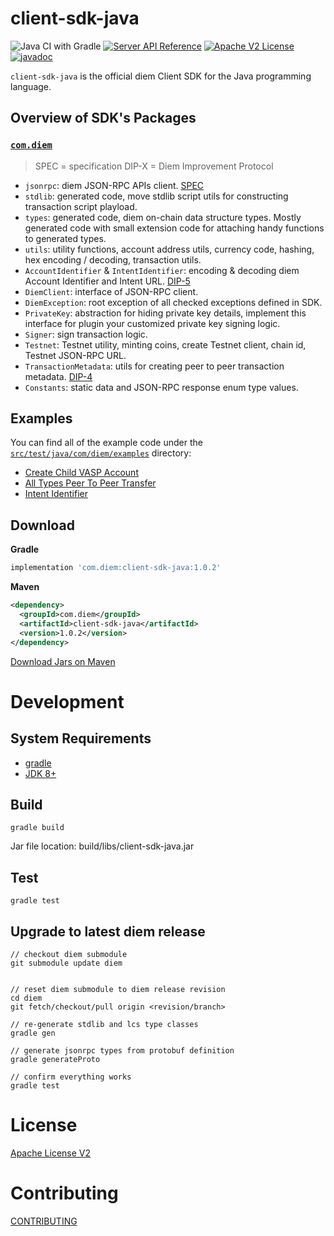 # client-sdk-java

![Java CI with Gradle](https://github.com/diem/client-sdk-java/workflows/Java%20CI%20with%20Gradle/badge.svg) [![Server API Reference](https://img.shields.io/badge/api-reference-blue.svg)](https://github.com/diem/diem/blob/master/json-rpc/json-rpc-spec.md) [![Apache V2 License](https://img.shields.io/badge/license-Apache%20V2-blue.svg)](../master/LICENSE) [![javadoc](https://img.shields.io/badge/javadoc-1.0.1-brightgreen.svg)](https://javadoc.io/doc/com.diem/client-sdk-java/)

`client-sdk-java` is the official diem Client SDK for the Java programming language.

## Overview of SDK's Packages

### [`com.diem`](./src/main/java/com/com/diem/)

> SPEC = specification
> DIP-X = Diem Improvement Protocol

- `jsonrpc`: diem JSON-RPC APIs client. [SPEC](https://github.com/diem/diem/blob/master/json-rpc/json-rpc-spec.md)
- `stdlib`: generated code, move stdlib script utils for constructing transaction script playload.
- `types`: generated code, diem on-chain data structure types. Mostly generated code with small extension code for attaching handy functions to generated types.
- `utils`: utility functions, account address utils, currency code, hashing, hex encoding / decoding, transaction utils.
- `AccountIdentifier` & `IntentIdentifier`: encoding & decoding diem Account Identifier and Intent URL. [DIP-5](https://dip.diem.com/dip-5/)
- `DiemClient`: interface of JSON-RPC client.
- `DiemException`: root exception of all checked exceptions defined in SDK.
- `PrivateKey`: abstraction for hiding private key details, implement this interface for plugin your customized private key signing logic.
- `Signer`: sign transaction logic.
- `Testnet`: Testnet utility, minting coins, create Testnet client, chain id, Testnet JSON-RPC URL.
- `TransactionMetadata`: utils for creating peer to peer transaction metadata. [DIP-4](https://dip.diem.com/dip-4/)
- `Constants`: static data and JSON-RPC response enum type values.

## Examples

You can find all of the example code under the [`src/test/java/com/diem/examples`](./src/test/java/com/diem/examples/) directory:

* [Create Child VASP Account](./src/test/java/com/diem/examples/CreateChildVASP.java)
* [All Types Peer To Peer Transfer](./src/test/java/com/diem/examples/PeerToPeerTransfer.java)
* [Intent Identifier](./src/test/java/com/diem/examples/IntentId.java)

## Download

**Gradle**

```gradle
implementation 'com.diem:client-sdk-java:1.0.2'
```

**Maven**

```xml
<dependency>
  <groupId>com.diem</groupId>
  <artifactId>client-sdk-java</artifactId>
  <version>1.0.2</version>
</dependency>
```
[Download Jars on Maven](https://repo1.maven.org/maven2/com/diem/client-sdk-java/)

# Development

## System Requirements

* [gradle](https://gradle.org/install/)
* [JDK 8+](https://www.oracle.com/java/technologies/javase-downloads.html)

## Build

```
gradle build
```

Jar file location: build/libs/client-sdk-java.jar

## Test

```
gradle test
```

## Upgrade to latest diem release

```
// checkout diem submodule
git submodule update diem


// reset diem submodule to diem release revision
cd diem
git fetch/checkout/pull origin <revision/branch>

// re-generate stdlib and lcs type classes
gradle gen

// generate jsonrpc types from protobuf definition
gradle generateProto

// confirm everything works
gradle test
```


# License

[Apache License V2](./LICENSE)

# Contributing

[CONTRIBUTING](./CONTRIBUTING.md)

